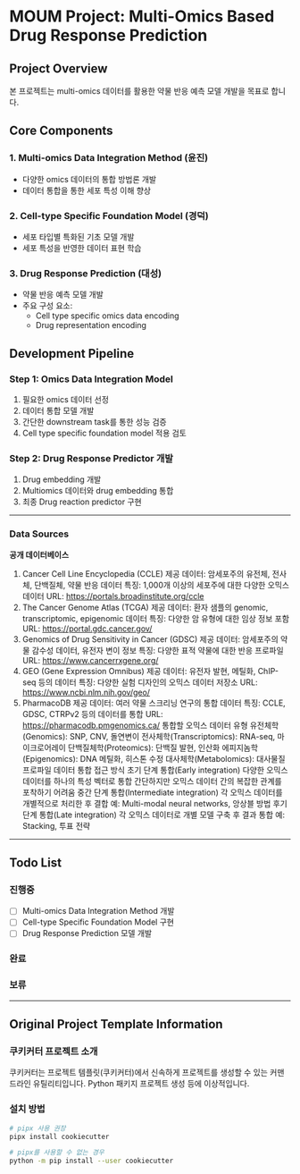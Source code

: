 # MOUM Project: Multi-Omics Based Drug Response Prediction

## Project Overview

본 프로젝트는 multi-omics 데이터를 활용한 약물 반응 예측 모델 개발을 목표로 합니다.

## Core Components

### 1. Multi-omics Data Integration Method (윤진)
- 다양한 omics 데이터의 통합 방법론 개발
- 데이터 통합을 통한 세포 특성 이해 향상

### 2. Cell-type Specific Foundation Model (경덕)
- 세포 타입별 특화된 기초 모델 개발
- 세포 특성을 반영한 데이터 표현 학습

### 3. Drug Response Prediction (대성)
- 약물 반응 예측 모델 개발
- 주요 구성 요소:
  - Cell type specific omics data encoding
  - Drug representation encoding

## Development Pipeline

### Step 1: Omics Data Integration Model
1. 필요한 omics 데이터 선정
2. 데이터 통합 모델 개발
3. 간단한 downstream task를 통한 성능 검증
4. Cell type specific foundation model 적용 검토

### Step 2: Drug Response Predictor 개발
1. Drug embedding 개발
2. Multiomics 데이터와 drug embedding 통합
3. 최종 Drug reaction predictor 구현

---
### Data Sources


**공개 데이터베이스**
1. Cancer Cell Line Encyclopedia (CCLE)
제공 데이터: 암세포주의 유전체, 전사체, 단백질체, 약물 반응 데이터
특징: 1,000개 이상의 세포주에 대한 다양한 오믹스 데이터
URL: https://portals.broadinstitute.org/ccle
2. The Cancer Genome Atlas (TCGA)
제공 데이터: 환자 샘플의 genomic, transcriptomic, epigenomic 데이터
특징: 다양한 암 유형에 대한 임상 정보 포함
URL: https://portal.gdc.cancer.gov/
3. Genomics of Drug Sensitivity in Cancer (GDSC)
제공 데이터: 암세포주의 약물 감수성 데이터, 유전자 변이 정보
특징: 다양한 표적 약물에 대한 반응 프로파일
URL: https://www.cancerrxgene.org/
4. GEO (Gene Expression Omnibus)
제공 데이터: 유전자 발현, 메틸화, ChIP-seq 등의 데이터
특징: 다양한 실험 디자인의 오믹스 데이터 저장소
URL: https://www.ncbi.nlm.nih.gov/geo/
5. PharmacoDB
제공 데이터: 여러 약물 스크리닝 연구의 통합 데이터
특징: CCLE, GDSC, CTRPv2 등의 데이터를 통합
URL: https://pharmacodb.pmgenomics.ca/
통합할 오믹스 데이터 유형
유전체학(Genomics): SNP, CNV, 돌연변이
전사체학(Transcriptomics): RNA-seq, 마이크로어레이
단백질체학(Proteomics): 단백질 발현, 인산화
에피지놈학(Epigenomics): DNA 메틸화, 히스톤 수정
대사체학(Metabolomics): 대사물질 프로파일
데이터 통합 접근 방식
초기 단계 통합(Early integration)
다양한 오믹스 데이터를 하나의 특성 벡터로 통합
간단하지만 오믹스 데이터 간의 복잡한 관계를 포착하기 어려움
중간 단계 통합(Intermediate integration)
각 오믹스 데이터를 개별적으로 처리한 후 결합
예: Multi-modal neural networks, 앙상블 방법
후기 단계 통합(Late integration)
각 오믹스 데이터로 개별 모델 구축 후 결과 통합
예: Stacking, 투표 전략

---

## Todo List

### 진행중
- [ ] Multi-omics Data Integration Method 개발
- [ ] Cell-type Specific Foundation Model 구현
- [ ] Drug Response Prediction 모델 개발

### 완료

### 보류

---

## Original Project Template Information

### 쿠키커터 프로젝트 소개

쿠키커터는 프로젝트 템플릿(쿠키커터)에서 신속하게 프로젝트를 생성할 수 있는 커맨드라인 유틸리티입니다. Python 패키지 프로젝트 생성 등에 이상적입니다.

### 설치 방법

```bash
# pipx 사용 권장
pipx install cookiecutter

# pipx를 사용할 수 없는 경우
python -m pip install --user cookiecutter
```
